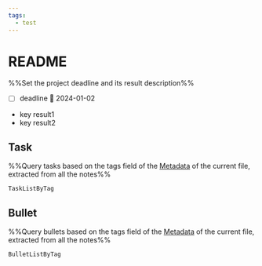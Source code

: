 ```yaml
---
tags:
  - test
---
```

# README
%%Set the project deadline and its result description%%
- [ ] deadline 📅 2024-01-02
- key result1
- key result2

## Task
%%Query tasks based on the tags field of the [Metadata](https://help.obsidian.md/Editing+and+formatting/Metadata) of the current file, extracted from all the notes%%

```PeriodicPARA
TaskListByTag
```

## Bullet
%%Query bullets based on the tags field of the [Metadata](https://help.obsidian.md/Editing+and+formatting/Metadata) of the current file, extracted from all the notes%%

```PeriodicPARA
BulletListByTag
```